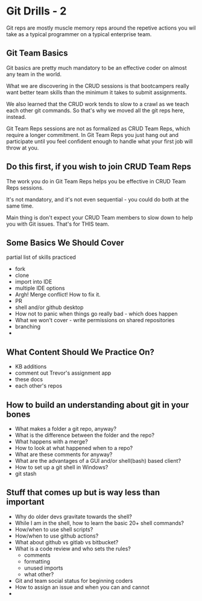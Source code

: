 # Git Drills - 2

Git reps are mostly muscle memory reps around the repetive actions you wil take as a typical programmer on a typical enterprise team.

## Git Team Basics

Git basics are pretty much mandatory to be an effective coder on almost any team in the world.

What we are discovering in the CRUD sessions is that bootcampers really want better team skills than the minimum it takes to submit assignments. 

We also learned that the CRUD work tends to slow to a crawl as we teach each other git commands. So that's why we moved all the git reps here, instead.

Git Team Reps sessions are not as formalized as CRUD Team Reps, which require a longer commitment. In Git Team Reps you just hang out and participate until you feel confident enough to handle what your first job will throw at you.

## Do this first, if you wish to join CRUD Team Reps

The work you do in Git Team Reps helps you be effective in CRUD Team Reps sessions.

It's not mandatory, and it's not even sequential - you could do both at the same time.

Main thing is don't expect your CRUD Team members to slow down to help you with Git issues. That's for THIS team.

## Some Basics We Should Cover

partial list of skills practiced

- fork
- clone
- import into IDE
- multiple IDE options
- Argh! Merge conflict! How to fix it.
- PR
- shell and/or github desktop
- How not to panic when things go really bad - which does happen
- What we won't cover - write permissions on shared repositories
- branching
- 

## What Content Should We Practice On?

- KB additions
- comment out Trevor's assignment app
- these docs
- each other's repos

## How to build an understanding about git in your bones

- What makes a folder a git repo, anyway?
- What is the difference between the folder and the repo?
- What happens with a merge?
- How to look at what happened when to a repo?
- What are these comments for anyway?
- What are the advantages of a GUI and/or shell(bash) based client?
- How to set up a git shell in Windows?
- git stash

## Stuff that comes up but is way less than important

- Why do older devs gravitate towards the shell?
- While I am in the shell, how to learn the basic 20+ shell commands?
- How/when to use shell scripts?
- How/when to use github actions?
- What about github vs gitlab vs bitbucket?
- What is a code review and who sets the rules?
  - comments
  - formatting
  - unused imports
  - what other?
- Git and team social status for beginning coders
- How to assign an issue and when you can and cannot
- 


